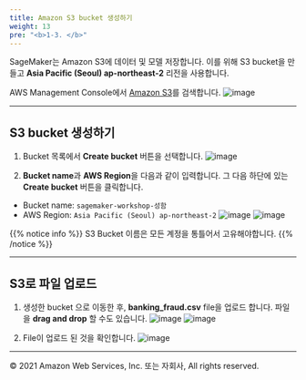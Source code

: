 ```yaml
---
title: Amazon S3 bucket 생성하기
weight: 13
pre: "<b>1-3. </b>"
---
```


SageMaker는 Amazon S3에 데이터 및 모델 저장합니다. 이를 위해 S3 bucket을 만들고 **Asia Pacific (Seoul) ap-northeast-2** 리전을 사용합니다.

AWS Management Console에서 [Amazon S3](https://s3.console.aws.amazon.com/s3/home)를 검색합니다.
![image](/images/10_prerequisite/10_s3/s3.png)

---

## S3 bucket 생성하기

1. Bucket 목록에서 **Create bucket** 버튼을 선택합니다.
![image](/images/10_prerequisite/10_s3/create-bucket.png)

2. **Bucket name**과 **AWS Region**을 다음과 같이 입력합니다. 그 다음 하단에 있는 **Create bucket** 버튼을 클릭합니다.  
 
- Bucket name: `sagemaker-workshop-성함`
- AWS Region: `Asia Pacific (Seoul) ap-northeast-2`
![image](/images/10_prerequisite/10_s3/set-config.png)
![image](/images/10_prerequisite/10_s3/set-config2.png)

{{% notice info %}}
S3 Bucket 이름은 모든 계정을 통틀어서 고유해야합니다.
{{% /notice %}} 

---
## S3로 파일 업로드

1. 생성한 bucket 으로 이동한 후, **banking_fraud.csv** file을 업로드 합니다. 파일을 **drag and drop** 할 수도 있습니다.
![image](/images/10_prerequisite/10_s3/upload.png)
![image](/images/10_prerequisite/10_s3/upload2.png)

2. File이 업로드 된 것을 확인합니다.
![image](/images/10_prerequisite/10_s3/result.png)

---

© 2021 Amazon Web Services, Inc. 또는 자회사, All rights reserved.
